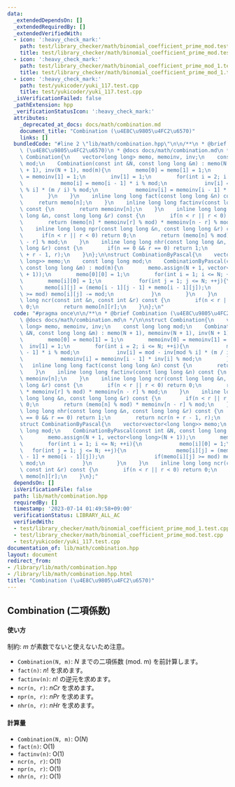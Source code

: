 ```yaml
---
data:
  _extendedDependsOn: []
  _extendedRequiredBy: []
  _extendedVerifiedWith:
  - icon: ':heavy_check_mark:'
    path: test/library_checker/math/binomial_coefficient_prime_mod.test.cpp
    title: test/library_checker/math/binomial_coefficient_prime_mod.test.cpp
  - icon: ':heavy_check_mark:'
    path: test/library_checker/math/binomial_coefficient_prime_mod_1.test.cpp
    title: test/library_checker/math/binomial_coefficient_prime_mod_1.test.cpp
  - icon: ':heavy_check_mark:'
    path: test/yukicoder/yuki_117.test.cpp
    title: test/yukicoder/yuki_117.test.cpp
  _isVerificationFailed: false
  _pathExtension: hpp
  _verificationStatusIcon: ':heavy_check_mark:'
  attributes:
    _deprecated_at_docs: docs/math/combination.md
    document_title: "Combination (\u4E8C\u9805\u4FC2\u6570)"
    links: []
  bundledCode: "#line 2 \"lib/math/combination.hpp\"\n\n/**\n * @brief Combination\
    \ (\u4E8C\u9805\u4FC2\u6570)\n * @docs docs/math/combination.md\n */\n\nstruct\
    \ Combination{\n    vector<long long> memo, memoinv, inv;\n    const long long\
    \ mod;\n    Combination(const int &N, const long long &m) : memo(N + 1), memoinv(N\
    \ + 1), inv(N + 1), mod(m){\n        memo[0] = memo[1] = 1;\n        memoinv[0]\
    \ = memoinv[1] = 1;\n        inv[1] = 1;\n        for(int i = 2; i <= N; ++i){\n\
    \            memo[i] = memo[i - 1] * i % mod;\n            inv[i] = mod - inv[mod\
    \ % i] * (m / i) % mod;\n            memoinv[i] = memoinv[i - 1] * inv[i] % mod;\n\
    \        }\n    }\n    inline long long fact(const long long &n) const {\n   \
    \     return memo[n];\n    }\n    inline long long factinv(const long long &n)\
    \ const {\n        return memoinv[n];\n    }\n    inline long long ncr(const long\
    \ long &n, const long long &r) const {\n        if(n < r || r < 0) return 0;\n\
    \        return (memo[n] * memoinv[r] % mod) * memoinv[n - r] % mod;\n    }\n\
    \    inline long long npr(const long long &n, const long long &r) const {\n  \
    \      if(n < r || r < 0) return 0;\n        return (memo[n] % mod) * memoinv[n\
    \ - r] % mod;\n    }\n    inline long long nhr(const long long &n, const long\
    \ long &r) const {\n        if(n == 0 && r == 0) return 1;\n        return ncr(n\
    \ + r - 1, r);\n    }\n};\n\nstruct CombinationByPascal{\n    vector<vector<long\
    \ long>> memo;\n    const long long mod;\n    CombinationByPascal(const int &N,\
    \ const long long &m) : mod(m){\n        memo.assign(N + 1, vector<long long>(N\
    \ + 1));\n        memo[0][0] = 1;\n        for(int i = 1; i <= N; ++i){\n    \
    \        memo[i][0] = 1;\n            for(int j = 1; j <= N; ++j){\n         \
    \       memo[i][j] = (memo[i - 1][j - 1] + memo[i - 1][j]);\n                if(memo[i][j]\
    \ >= mod) memo[i][j] -= mod;\n            }\n        }\n    }\n    inline long\
    \ long ncr(const int &n, const int &r) const {\n        if(n < r || r < 0) return\
    \ 0;\n        return memo[n][r];\n    }\n};\n"
  code: "#pragma once\n\n/**\n * @brief Combination (\u4E8C\u9805\u4FC2\u6570)\n *\
    \ @docs docs/math/combination.md\n */\n\nstruct Combination{\n    vector<long\
    \ long> memo, memoinv, inv;\n    const long long mod;\n    Combination(const int\
    \ &N, const long long &m) : memo(N + 1), memoinv(N + 1), inv(N + 1), mod(m){\n\
    \        memo[0] = memo[1] = 1;\n        memoinv[0] = memoinv[1] = 1;\n      \
    \  inv[1] = 1;\n        for(int i = 2; i <= N; ++i){\n            memo[i] = memo[i\
    \ - 1] * i % mod;\n            inv[i] = mod - inv[mod % i] * (m / i) % mod;\n\
    \            memoinv[i] = memoinv[i - 1] * inv[i] % mod;\n        }\n    }\n \
    \   inline long long fact(const long long &n) const {\n        return memo[n];\n\
    \    }\n    inline long long factinv(const long long &n) const {\n        return\
    \ memoinv[n];\n    }\n    inline long long ncr(const long long &n, const long\
    \ long &r) const {\n        if(n < r || r < 0) return 0;\n        return (memo[n]\
    \ * memoinv[r] % mod) * memoinv[n - r] % mod;\n    }\n    inline long long npr(const\
    \ long long &n, const long long &r) const {\n        if(n < r || r < 0) return\
    \ 0;\n        return (memo[n] % mod) * memoinv[n - r] % mod;\n    }\n    inline\
    \ long long nhr(const long long &n, const long long &r) const {\n        if(n\
    \ == 0 && r == 0) return 1;\n        return ncr(n + r - 1, r);\n    }\n};\n\n\
    struct CombinationByPascal{\n    vector<vector<long long>> memo;\n    const long\
    \ long mod;\n    CombinationByPascal(const int &N, const long long &m) : mod(m){\n\
    \        memo.assign(N + 1, vector<long long>(N + 1));\n        memo[0][0] = 1;\n\
    \        for(int i = 1; i <= N; ++i){\n            memo[i][0] = 1;\n         \
    \   for(int j = 1; j <= N; ++j){\n                memo[i][j] = (memo[i - 1][j\
    \ - 1] + memo[i - 1][j]);\n                if(memo[i][j] >= mod) memo[i][j] -=\
    \ mod;\n            }\n        }\n    }\n    inline long long ncr(const int &n,\
    \ const int &r) const {\n        if(n < r || r < 0) return 0;\n        return\
    \ memo[n][r];\n    }\n};"
  dependsOn: []
  isVerificationFile: false
  path: lib/math/combination.hpp
  requiredBy: []
  timestamp: '2023-07-14 01:49:58+09:00'
  verificationStatus: LIBRARY_ALL_AC
  verifiedWith:
  - test/library_checker/math/binomial_coefficient_prime_mod_1.test.cpp
  - test/library_checker/math/binomial_coefficient_prime_mod.test.cpp
  - test/yukicoder/yuki_117.test.cpp
documentation_of: lib/math/combination.hpp
layout: document
redirect_from:
- /library/lib/math/combination.hpp
- /library/lib/math/combination.hpp.html
title: "Combination (\u4E8C\u9805\u4FC2\u6570)"
---
```

## Combination (二項係数)

#### 使い方

制約: $m$ が素数でないと使えないため注意。

- `Combination(N, m)`: $N$ までの二項係数 (mod. m) を前計算します。
- `fact(n)`: $n!$ を求めます。
- `factinv(n)`: $n!$ の逆元を求めます。
- `ncr(n, r)`: $nCr$ を求めます。
- `npr(n, r)`: $nPr$ を求めます。
- `nhr(n, r)`: $nHr$ を求めます。

#### 計算量

- `Combination(N, m)`: $\mathrm{O}(N)$
- `fact(n)`: $\mathrm{O}(1)$
- `factinv(n)`: $\mathrm{O}(1)$
- `ncr(n, r)`: $\mathrm{O}(1)$
- `npr(n, r)`: $\mathrm{O}(1)$
- `nhr(n, r)`: $\mathrm{O}(1)$